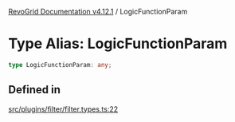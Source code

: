 [RevoGrid Documentation v4.12.1](README.md) / LogicFunctionParam

# Type Alias: LogicFunctionParam

```ts
type LogicFunctionParam: any;
```

## Defined in

[src/plugins/filter/filter.types.ts:22](https://github.com/revolist/revogrid/blob/d509c0063a76a472726c991b21f1c163442771b4/src/plugins/filter/filter.types.ts#L22)

